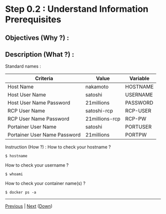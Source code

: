 Step 0.2 : Understand Information Prerequisites
==

Objectives (Why ?) :
-

Description (What ?) :
-
Standard names :
<table>
    <thead>
        <tr>
            <th>Criteria</th>
            <th>Value</th>
            <th>Variable</th>
        </tr>
    </thead>
    <tbody>
        <tr>
            <td>Host Name</td>
            <td>nakamoto</td>
            <td>HOSTNAME</td>
        </tr>
        <tr>
            <td>Host User Name</td>
            <td>satoshi</td>
            <td>USERNAME</td
        </tr>
        <tr>
            <td>Host User Name Password</td>      
            <td>21millions</td>
            <td>PASSWORD</td>
        </tr>
        <tr>
            <td>RCP User Name</td>
            <td>satoshi-rcp</td>
            <td>RCP-USER</td
        </tr>
        <tr>
            <td>RCP User Name Password</td>      
            <td>21millions-rcp</td>
            <td>RCP-PW</td>
        </tr>
         <tr>
            <td>Portainer User Name</td>
            <td>satoshi</td>
            <td>PORTUSER</td
        </tr>
        <tr>
            <td>Portainer User Name Password</td>      
            <td>21millions</td>
            <td>PORTPW</td>
        </tr>     
    </tbody>
</table>

Instruction (How ?) :
How to check your hostname ?
<pre><code>$ hostname</code></pre>

How to check your username ?
<pre><code>$ whoami</code></pre>

How to check your container name(s) ?
<pre><code>$ docker ps -a</code></pre>

---
<A href="https://github.com/babonet13/HostYourNode/tree/master/HowTo/0_UnderstandPrerequisites/1_InfoPrerequisites.md">Previous<A/> | <A href="https://github.com/babonet13/HostYourNode/blob/master/HowTo/0_UnderstandPrerequisites/readme.md">Next<A/> (<A href="https://github.com/babonet13/HostYourNode/blob/master/HowTo/0_UnderstandPrerequisites/readme.md">Down</A>)
